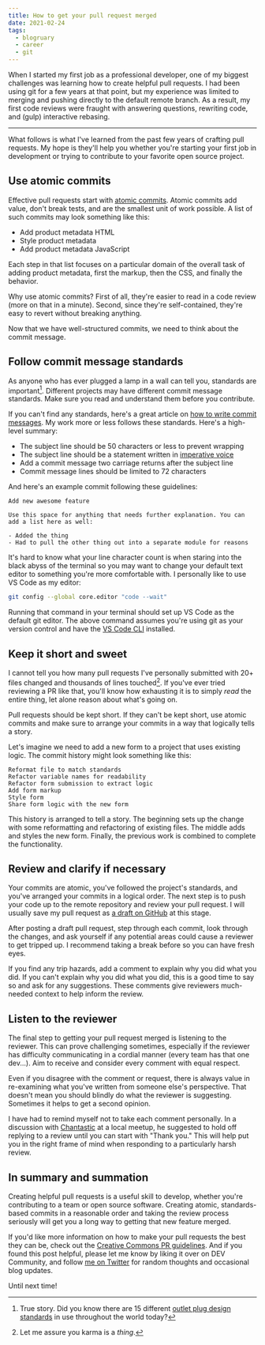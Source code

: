 ```yaml
---
title: How to get your pull request merged
date: 2021-02-24
tags: 
  - blogruary
  - career
  - git
---
```


When I started my first job as a professional developer, one of my biggest challenges was learning how to create helpful pull requests. I had been using git for a few years at that point, but my experience was limited to merging and pushing directly to the default remote branch. As a result, my first code reviews were fraught with answering questions, rewriting code, and (gulp) interactive rebasing.

---

What follows is what I've learned from the past few years of crafting pull requests. My hope is they'll help you whether you're starting your first job in development or trying to contribute to your favorite open source project.

## Use atomic commits

Effective pull requests start with [atomic commits](https://sparkbox.com/foundry/atomic_commits_with_git). Atomic commits add value, don't break tests, and are the smallest unit of work possible. A list of such commits may look something like this:

- Add product metadata HTML
- Style product metadata
- Add product metadata JavaScript

Each step in that list focuses on a particular domain of the overall task of adding product metadata, first the markup, then the CSS, and finally the behavior.

Why use atomic commits? First of all, they're easier to read in a code review (more on that in a minute). Second, since they're self-contained, they're easy to revert without breaking anything.

Now that we have well-structured commits, we need to think about the commit message.

## Follow commit message standards

As anyone who has ever plugged a lamp in a wall can tell you, standards are important[^standards]. Different projects may have different commit message standards. Make sure you read and understand them before you contribute.

If you can't find any standards, here's a great article on [how to write commit messages](https://chris.beams.io/posts/git-commit/). My work more or less follows these standards. Here's a high-level summary:

- The subject line should be 50 characters or less to prevent wrapping
- The subject line should be a statement written in [imperative voice](https://www.grammarly.com/blog/imperative/)
- Add a commit message two carriage returns after the subject line
- Commit message lines should be limited to 72 characters

And here's an example commit following these guidelines:

```text
Add new awesome feature

Use this space for anything that needs further explanation. You can 
add a list here as well:

- Added the thing
- Had to pull the other thing out into a separate module for reasons
```

It's hard to know what your line character count is when staring into the black abyss of the terminal so you may want to change your default text editor to something you're more comfortable with. I personally like to use VS Code as my editor:

```bash
git config --global core.editor "code --wait"
```

Running that command in your terminal should set up VS Code as the default git editor. The above command assumes you're using git as your version control and have the [VS Code CLI](https://code.visualstudio.com/docs/editor/command-line) installed.

## Keep it short and sweet

I cannot tell you how many pull requests I've personally submitted with 20+ files changed and thousands of lines touched[^prs]. If you've ever tried reviewing a PR like that, you'll know how exhausting it is to simply *read* the entire thing, let alone reason about what's going on.

Pull requests should be kept short. If they can't be kept short, use atomic commits and make sure to arrange your commits in a way that logically tells a story.

Let's imagine we need to add a new form to a project that uses existing logic. The commit history might look something like this:

```text
Reformat file to match standards
Refactor variable names for readability
Refactor form submission to extract logic
Add form markup
Style form
Share form logic with the new form
```

This history is arranged to tell a story. The beginning sets up the change with some reformatting and refactoring of existing files. The middle adds and styles the new form. Finally, the previous work is combined to complete the functionality.

## Review and clarify if necessary

Your commits are atomic, you've followed the project's standards, and you've arranged your commits in a logical order. The next step is to push your code up to the remote repository and review your pull request. I will usually save my pull request as [a draft on GitHub](https://github.blog/2019-02-14-introducing-draft-pull-requests/) at this stage.

After posting a draft pull request, step through each commit, look through the changes, and ask yourself if any potential areas could cause a reviewer to get tripped up. I recommend taking a break before so you can have fresh eyes.

If you find any trip hazards, add a comment to explain why you did what you did. If you can't explain why you did what you did, this is a good time to say so and ask for any suggestions. These comments give reviewers much-needed context to help inform the review.

## Listen to the reviewer

The final step to getting your pull request merged is listening to the reviewer. This can prove challenging sometimes, especially if the reviewer has difficulty communicating in a cordial manner (every team has that one dev...). Aim to receive and consider every comment with equal respect. 

Even if you disagree with the comment or request, there is always value in re-examining what you've written from someone else's perspective. That doesn't mean you should blindly do what the reviewer is suggesting. Sometimes it helps to get a second opinion. 

I have had to remind myself not to take each comment personally. In a discussion with [Chantastic](https://twitter.com/chantastic?lang=en) at a local meetup, he suggested to hold off replying to a review until you can start with "Thank you." This will help put you in the right frame of mind when responding to a particularly harsh review.

## In summary and summation

Creating helpful pull requests is a useful skill to develop, whether you're contributing to a team or open source software. Creating atomic, standards-based commits in a reasonable order and taking the review process seriously will get you a long way to getting that new feature merged.

If you'd like more information on how to make your pull requests the best they can be, check out the [Creative Commons PR guidelines](https://opensource.creativecommons.org/contributing-code/pr-guidelines/). And if you found this post helpful, please let me know by liking it over on DEV Community, and follow [me on Twitter](https://twitter.com/therealboone) for random thoughts and occasional blog updates.

Until next time!

[^standards]: True story. Did you know there are 15 different [outlet plug design standards](https://www.worldstandards.eu/electricity/plugs-and-sockets/) in use throughout the world today?

[^prs]: Let me assure you karma is a *thing*.